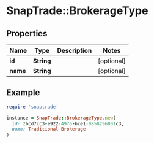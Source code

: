 # SnapTrade::BrokerageType

## Properties

| Name | Type | Description | Notes |
| ---- | ---- | ----------- | ----- |
| **id** | **String** |  | [optional] |
| **name** | **String** |  | [optional] |

## Example

```ruby
require 'snaptrade'

instance = SnapTrade::BrokerageType.new(
  id: 2bcd7cc3-e922-4976-bce1-9858296801c3,
  name: Traditional Brokerage
)
```

